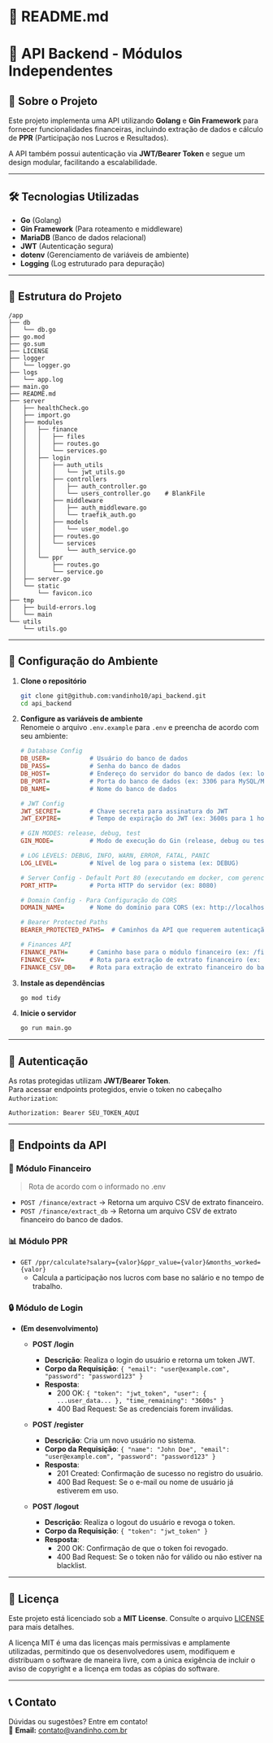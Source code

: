 # 📌 **README.md**

# 🚀 API Backend - Módulos Independentes

## 📖 Sobre o Projeto
Este projeto implementa uma API utilizando **Golang** e **Gin Framework** para fornecer funcionalidades financeiras, incluindo extração de dados e cálculo de **PPR** (Participação nos Lucros e Resultados).  

A API também possui autenticação via **JWT/Bearer Token** e segue um design modular, facilitando a escalabilidade.

---

## 🛠️ **Tecnologias Utilizadas**
- **Go** (Golang)
- **Gin Framework** (Para roteamento e middleware)
- **MariaDB** (Banco de dados relacional)
- **JWT** (Autenticação segura)
- **dotenv** (Gerenciamento de variáveis de ambiente)
- **Logging** (Log estruturado para depuração)

---

## 📂 **Estrutura do Projeto**
```
/app
├── db
│   └── db.go
├── go.mod
├── go.sum
├── LICENSE
├── logger
│   └── logger.go
├── logs
│   └── app.log
├── main.go
├── README.md
├── server
│   ├── healthCheck.go
│   ├── import.go
│   ├── modules
│   │   ├── finance
│   │   │   ├── files
│   │   │   ├── routes.go
│   │   │   └── services.go
│   │   ├── login
│   │   │   ├── auth_utils
│   │   │   │   └── jwt_utils.go
│   │   │   ├── controllers
│   │   │   │   ├── auth_controller.go
│   │   │   │   └── users_controller.go    # BlankFile
│   │   │   ├── middleware
│   │   │   │   ├── auth_middleware.go
│   │   │   │   └── traefik_auth.go
│   │   │   ├── models
│   │   │   │   └── user_model.go
│   │   │   ├── routes.go
│   │   │   └── services
│   │   │       └── auth_service.go
│   │   └── ppr
│   │       ├── routes.go
│   │       └── service.go
│   ├── server.go
│   └── static
│       └── favicon.ico
├── tmp
│   ├── build-errors.log
│   └── main
└── utils
    └── utils.go
```

---

## 🔧 **Configuração do Ambiente**

1. **Clone o repositório**
   ```sh
   git clone git@github.com:vandinho10/api_backend.git
   cd api_backend
   ```

2. **Configure as variáveis de ambiente**  
   Renomeie o arquivo `.env.example` para `.env` e preencha de acordo com seu ambiente:
   ```ini
   # Database Config
   DB_USER=           # Usuário do banco de dados
   DB_PASS=           # Senha do banco de dados
   DB_HOST=           # Endereço do servidor do banco de dados (ex: localhost, IP)
   DB_PORT=           # Porta do banco de dados (ex: 3306 para MySQL/MariaDB)
   DB_NAME=           # Nome do banco de dados

   # JWT Config
   JWT_SECRET=        # Chave secreta para assinatura do JWT
   JWT_EXPIRE=        # Tempo de expiração do JWT (ex: 3600s para 1 hora)

   # GIN MODES: release, debug, test
   GIN_MODE=          # Modo de execução do Gin (release, debug ou test)

   # LOG LEVELS: DEBUG, INFO, WARN, ERROR, FATAL, PANIC
   LOG_LEVEL=         # Nível de log para o sistema (ex: DEBUG)

   # Server Config - Default Port 80 (executando em docker, com gerenciamento de Certificados e Redirecionamento para HTTPS pelo Traefik)
   PORT_HTTP=         # Porta HTTP do servidor (ex: 8080)

   # Domain Config - Para Configuração do CORS
   DOMAIN_NAME=       # Nome do domínio para CORS (ex: http://localhost ou http://meudominio.com)

   # Bearer Protected Paths
   BEARER_PROTECTED_PATHS=  # Caminhos da API que requerem autenticação com Bearer Token (ex: /finance, /ppr)

   # Finances API
   FINANCE_PATH=      # Caminho base para o módulo financeiro (ex: /finance)
   FINANCE_CSV=       # Rota para extração de extrato financeiro (ex: /extract)
   FINANCE_CSV_DB=    # Rota para extração de extrato financeiro do banco de dados (ex: /extract_db)
   ```

3. **Instale as dependências**
   ```sh
   go mod tidy
   ```

4. **Inicie o servidor**
   ```sh
   go run main.go
   ```

---

## 🔑 **Autenticação**
As rotas protegidas utilizam **JWT/Bearer Token**.  
Para acessar endpoints protegidos, envie o token no cabeçalho `Authorization`:
```
Authorization: Bearer SEU_TOKEN_AQUI
```

---

## 🚀 **Endpoints da API**

### 🏦 **Módulo Financeiro**
> Rota de acordo com o informado no .env
- `POST /finance/extract` → Retorna um arquivo CSV de extrato financeiro.
- `POST /finance/extract_db` → Retorna um arquivo CSV de extrato financeiro do banco de dados.

### 📊 **Módulo PPR**
- `GET /ppr/calculate?salary={valor}&ppr_value={valor}&months_worked={valor}`  
  - Calcula a participação nos lucros com base no salário e no tempo de trabalho.

### 🔒 **Módulo de Login**
- **(Em desenvolvimento)**

  - **POST /login**
    - **Descrição**: Realiza o login do usuário e retorna um token JWT.
    - **Corpo da Requisição**: `{ "email": "user@example.com", "password": "password123" }`
    - **Resposta**:
      - 200 OK: `{ "token": "jwt_token", "user": { ...user_data... }, "time_remaining": "3600s" }`
      - 400 Bad Request: Se as credenciais forem inválidas.

  - **POST /register**
    - **Descrição**: Cria um novo usuário no sistema.
    - **Corpo da Requisição**: `{ "name": "John Doe", "email": "user@example.com", "password": "password123" }`
    - **Resposta**:
      - 201 Created: Confirmação de sucesso no registro do usuário.
      - 400 Bad Request: Se o e-mail ou nome de usuário já estiverem em uso.

  - **POST /logout**
    - **Descrição**: Realiza o logout do usuário e revoga o token.
    - **Corpo da Requisição**: `{ "token": "jwt_token" }`
    - **Resposta**:
      - 200 OK: Confirmação de que o token foi revogado.
      - 400 Bad Request: Se o token não for válido ou não estiver na blacklist.

---

## 📜 **Licença**

Este projeto está licenciado sob a **MIT License**. Consulte o arquivo [LICENSE](./LICENSE) para mais detalhes.

A licença MIT é uma das licenças mais permissivas e amplamente utilizadas, permitindo que os desenvolvedores usem, modifiquem e distribuam o software de maneira livre, com a única exigência de incluir o aviso de copyright e a licença em todas as cópias do software.

---

## 📞 **Contato**
Dúvidas ou sugestões? Entre em contato!  
📧 **Email:** contato@vandinho.com.br
